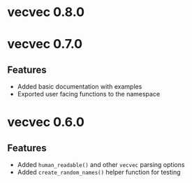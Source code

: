 # vecvec 0.8.0

# vecvec 0.7.0

## Features

- Added basic documentation with examples
- Exported user facing functions to the namespace

# vecvec 0.6.0

## Features

- Added `human_readable()` and other `vecvec` parsing options
- Added `create_random_names()` helper function for testing
